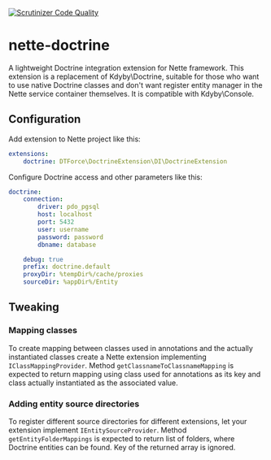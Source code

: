 [![Scrutinizer Code Quality](https://scrutinizer-ci.com/g/DTForce/nette-doctrine/badges/quality-score.png?b=master)](https://scrutinizer-ci.com/g/DTForce/nette-doctrine/?branch=master)
# nette-doctrine
A lightweight Doctrine integration extension for Nette framework. This extension is a replacement of Kdyby\Doctrine,
suitable for those who want to use native Doctrine classes and don't want register entity manager in the Nette 
service container themselves. It is compatible with Kdyby\Console.

## Configuration
Add extension to Nette project like this:

```yaml
extensions:
	doctrine: DTForce\DoctrineExtension\DI\DoctrineExtension
```

Configure Doctrine access and other parameters like this:

```yaml
doctrine:
	connection:
		driver: pdo_pgsql
		host: localhost
		port: 5432
		user: username
		password: password
		dbname: database

	debug: true
	prefix: doctrine.default
	proxyDir: %tempDir%/cache/proxies
	sourceDir: %appDir%/Entity
```	

## Tweaking
### Mapping classes
To create mapping between classes used in annotations and the actually instantiated classes create a Nette extension
implementing `IClassMappingProvider`. Method `getClassnameToClassnameMapping` is expected to return mapping using class
used for annotations as its key and class actually instantiated as the associated value.

### Adding entity source directories
To register different source directories for different extensions, let your extension implement `IEntitySourceProvider`.
Method `getEntityFolderMappings` is expected to return list of folders, where Doctrine entities can be found. Key of the
returned array is ignored.
